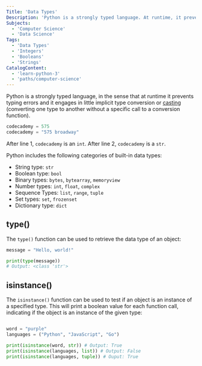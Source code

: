 ```yaml
---
Title: 'Data Types'
Description: 'Python is a strongly typed language. At runtime, it prevents typing errors and engages in little implicit type conversion.'
Subjects:
  - 'Computer Science'
  - 'Data Science'
Tags:
  - 'Data Types'
  - 'Integers'
  - 'Booleans'
  - 'Strings'
CatalogContent:
  - 'learn-python-3'
  - 'paths/computer-science'
---
```


Python is a strongly typed language, in the sense that at runtime it prevents typing errors and it engages in little implicit type conversion or [casting](https://www.codecademy.com/resources/docs/python/casting) (converting one type to another without a specific call to a conversion function).

```py
codecademy = 575
codecademy = "575 broadway"
```

After line 1, `codecademy` is an `int`. After line 2, `codecademy` is a `str`.

Python includes the following categories of built-in data types:

- String type: `str`
- Boolean type: `bool`
- Binary types: `bytes`, `bytearray`, `memoryview`
- Number types: `int`, `float`, `complex`
- Sequence Types: `list`, `range`, `tuple`
- Set types: `set`, `frozenset`
- Dictionary type: `dict`

## type()

The `type()` function can be used to retrieve the data type of an object:

```py
message = "Hello, world!"

print(type(message))
# Output: <class 'str'>
```

## isinstance()

The `isinstance()` function can be used to test if an object is an instance of a specified type. This will print a boolean value for each function call, indicating if the object is an instance of the given type:

```py

word = "purple"
languages = ("Python", "JavaScript", "Go")

print(isinstance(word, str)) # Output: True
print(isinstance(languages, list)) # Output: False
print(isinstance(languages, tuple)) # Ouput: True
```
